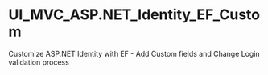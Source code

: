 # UI_MVC_ASP.NET_Identity_EF_Custom
Customize  ASP.NET Identity with EF - Add Custom fields and Change Login validation process
